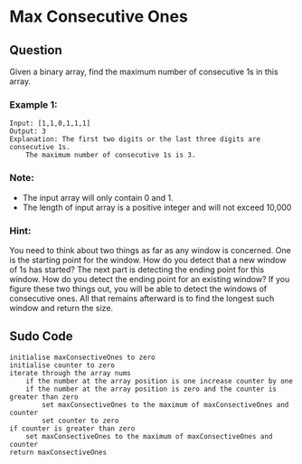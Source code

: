 # Max Consecutive Ones
## Question
Given a binary array, find the maximum number of consecutive 1s in this array.

### Example 1:

~~~
Input: [1,1,0,1,1,1]
Output: 3
Explanation: The first two digits or the last three digits are consecutive 1s.
    The maximum number of consecutive 1s is 3.
~~~

### Note:
- The input array will only contain 0 and 1.
- The length of input array is a positive integer and will not exceed 10,000

### Hint:
You need to think about two things as far as any window is concerned. One is the starting point for the window. How do you detect that a new window of 1s has started? The next part is detecting the ending point for this window. How do you detect the ending point for an existing window? If you figure these two things out, you will be able to detect the windows of consecutive ones. All that remains afterward is to find the longest such window and return the size.

## Sudo Code
~~~
initialise maxConsectiveOnes to zero
initialise counter to zero
iterate through the array nums
    if the number at the array position is one increase counter by one
    if the number at the array position is zero and the counter is greater than zero
        set maxConsectiveOnes to the maximum of maxConsectiveOnes and counter
        set counter to zero
if counter is greater than zero
    set maxConsectiveOnes to the maximum of maxConsectiveOnes and counter
return maxConsectiveOnes
~~~

